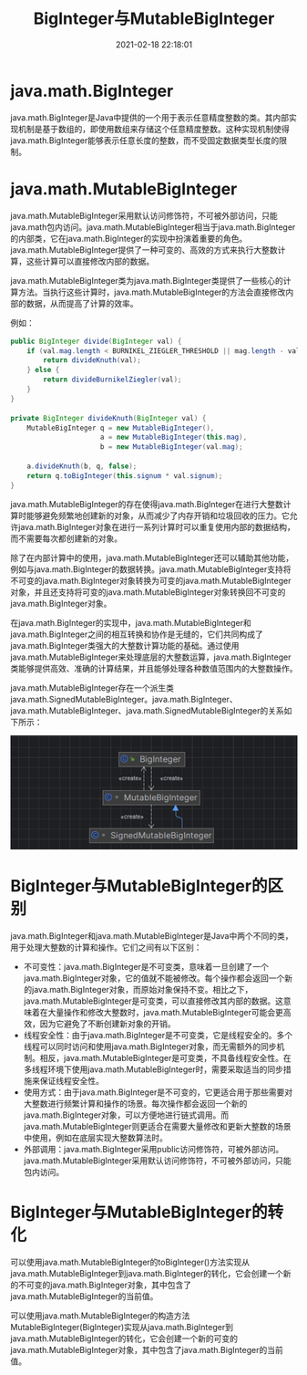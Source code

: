 ﻿---
title: BigInteger与MutableBigInteger
date: 2021-02-18 22:18:01
summary: 本文分享java.math.BigInteger与java.math.MutableBigInteger的相关内容，还涉及java.math.SignedMutableBigInteger。
tags:
- Java
categories:
- 开发技术
---

# java.math.BigInteger

java.math.BigInteger是Java中提供的一个用于表示任意精度整数的类。其内部实现机制是基于数组的，即使用数组来存储这个任意精度整数。这种实现机制使得java.math.BigInteger能够表示任意长度的整数，而不受固定数据类型长度的限制。

# java.math.MutableBigInteger

java.math.MutableBigInteger采用默认访问修饰符，不可被外部访问，只能java.math包内访问。java.math.MutableBigInteger相当于java.math.BigInteger的内部类，它在java.math.BigInteger的实现中扮演着重要的角色。java.math.MutableBigInteger提供了一种可变的、高效的方式来执行大整数计算，这些计算可以直接修改内部的数据。

java.math.MutableBigInteger类为java.math.BigInteger类提供了一些核心的计算方法。当执行这些计算时，java.math.MutableBigInteger的方法会直接修改内部的数据，从而提高了计算的效率。

例如：

```java
public BigInteger divide(BigInteger val) {
    if (val.mag.length < BURNIKEL_ZIEGLER_THRESHOLD || mag.length - val.mag.length < BURNIKEL_ZIEGLER_OFFSET) {
        return divideKnuth(val);
    } else {
        return divideBurnikelZiegler(val);
    }
}

private BigInteger divideKnuth(BigInteger val) {
    MutableBigInteger q = new MutableBigInteger(),
                      a = new MutableBigInteger(this.mag),
                      b = new MutableBigInteger(val.mag);

    a.divideKnuth(b, q, false);
    return q.toBigInteger(this.signum * val.signum);
}
```

java.math.MutableBigInteger的存在使得java.math.BigInteger在进行大整数计算时能够避免频繁地创建新的对象，从而减少了内存开销和垃圾回收的压力。它允许java.math.BigInteger对象在进行一系列计算时可以重复使用内部的数据结构，而不需要每次都创建新的对象。

除了在内部计算中的使用，java.math.MutableBigInteger还可以辅助其他功能，例如与java.math.BigInteger的数据转换。java.math.MutableBigInteger支持将不可变的java.math.BigInteger对象转换为可变的java.math.MutableBigInteger对象，并且还支持将可变的java.math.MutableBigInteger对象转换回不可变的java.math.BigInteger对象。

在java.math.BigInteger的实现中，java.math.MutableBigInteger和java.math.BigInteger之间的相互转换和协作是无缝的，它们共同构成了java.math.BigInteger类强大的大整数计算功能的基础。通过使用java.math.MutableBigInteger来处理底层的大整数运算，java.math.BigInteger类能够提供高效、准确的计算结果，并且能够处理各种数值范围内的大整数操作。

java.math.MutableBigInteger存在一个派生类java.math.SignedMutableBigInteger。java.math.BigInteger、java.math.MutableBigInteger、java.math.SignedMutableBigInteger的关系如下所示：

![](../../../images/软件开发/Java/BigInteger与MutableBigInteger/1.png)

# BigInteger与MutableBigInteger的区别

java.math.BigInteger和java.math.MutableBigInteger是Java中两个不同的类，用于处理大整数的计算和操作。它们之间有以下区别：
- 不可变性：java.math.BigInteger是不可变类，意味着一旦创建了一个java.math.BigInteger对象，它的值就不能被修改。每个操作都会返回一个新的java.math.BigInteger对象，而原始对象保持不变。相比之下，java.math.MutableBigInteger是可变类，可以直接修改其内部的数据。这意味着在大量操作和修改大整数时，java.math.MutableBigInteger可能会更高效，因为它避免了不断创建新对象的开销。
- 线程安全性：由于java.math.BigInteger是不可变类，它是线程安全的。多个线程可以同时访问和使用java.math.BigInteger对象，而无需额外的同步机制。相反，java.math.MutableBigInteger是可变类，不具备线程安全性。在多线程环境下使用java.math.MutableBigInteger时，需要采取适当的同步措施来保证线程安全性。
- 使用方式：由于java.math.BigInteger是不可变的，它更适合用于那些需要对大整数进行频繁计算和操作的场景。每次操作都会返回一个新的java.math.BigInteger对象，可以方便地进行链式调用。而java.math.MutableBigInteger则更适合在需要大量修改和更新大整数的场景中使用，例如在底层实现大整数算法时。
- 外部调用：java.math.BigInteger采用public访问修饰符，可被外部访问。java.math.MutableBigInteger采用默认访问修饰符，不可被外部访问，只能包内访问。

# BigInteger与MutableBigInteger的转化

可以使用java.math.MutableBigInteger的toBigInteger()方法实现从java.math.MutableBigInteger到java.math.BigInteger的转化，它会创建一个新的不可变的java.math.BigInteger对象，其中包含了java.math.MutableBigInteger的当前值。

可以使用java.math.MutableBigInteger的构造方法MutableBigInteger(BigInteger)实现从java.math.BigInteger到java.math.MutableBigInteger的转化，它会创建一个新的可变的java.math.MutableBigInteger对象，其中包含了java.math.BigInteger的当前值。
